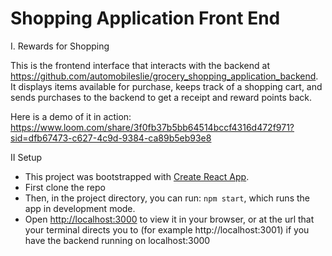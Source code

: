 # Shopping Application Front End

I. Rewards for Shopping

This is the frontend interface that interacts with the backend at https://github.com/automobileslie/grocery_shopping_application_backend. It displays items available for purchase, keeps track of a shopping cart, and sends purchases to the backend to get a receipt and reward points back.

Here is a demo of it in action: https://www.loom.com/share/3f0fb37b5bb64514bccf4316d472f971?sid=dfb67473-c627-4c9d-9384-ca89b5eb93e8

II Setup

- This project was bootstrapped with [Create React App](https://github.com/facebook/create-react-app).
- First clone the repo
- Then, in the project directory, you can run: `npm start`, which runs the app in development mode.
- Open [http://localhost:3000](http://localhost:3000) to view it in your browser, or at the url that your terminal directs you to (for example http://localhost:3001) if you have the backend running on localhost:3000







